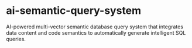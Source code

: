 # ai-semantic-query-system
AI-powered multi-vector semantic database query system that integrates data content and code semantics to automatically generate intelligent SQL queries.
